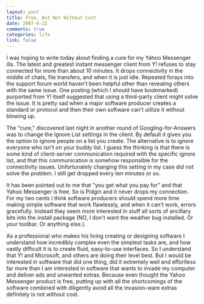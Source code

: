 ```yaml
--- 
layout: post
title: Free, But Not Without Cost
date: 2007-6-22
comments: true
categories: life
link: false
---
```

I was hoping to write today about finding a cure for my Yahoo Messenger ills.  The latest and greatest instant messenger client from Y! refuses to stay connected for more than about 10 minutes.  It drops connectivity in the middle of chats, file transfers, and when it is just idle.  Repeated forays into the support forum world haven't been helpful other than revealing others with the same issue.  One posting (which I should have bookmarked) purported from Y! itself suggested that using a third-party client might solve the issue.  It is pretty sad when a major software producer creates a standard or protocol and then their own software can't utilize it without blowing up.

The "cure," discovered last night in another round of Googling-for-Answers was to change the Ignore List settings in the client. By default it gives you the option to ignore people on a list you create.  The alternative is to ignore everyone who isn't on your buddy list.  I guess the thinking is that there is some kind of client-server communication required with the specific ignore list, and that this communication is somehow responsible for the connectivity issues.  Unfortunately changing this setting in my case did not solve the problem.  I still get dropped every ten minutes or so.

It has been pointed out to me that "you get what you pay for" and that Yahoo Messenger is free.  So is Pidgin and it never drops my connection.  For my two cents I think software producers should spend more time making simple software that work flawlessly, and when it can't work, errors gracefully.  Instead they seem more interested in stuff all sorts of ancillary bits into the install package (NO, I don't want the weather bug installed.  Or your toolbar. Or anything else.).

As a professional who makes his living creating or designing software I understand how incredibly complex even the simplest tasks are, and how vastly difficult it is to create fluid, easy-to-use interfaces.  So I understand that Y! and Microsoft, and others are doing their level best.  But I would be interested in software that did one thing, did it extremely well and effortless far more than I am interested in software that wants to invade my computer and deliver ads and unwanted extras.  Because even thought the Yahoo Messenger product is free, putting up with all the shortcomings of the software combined with diligently avoid all the invasion-ware extras definitely is not without cost.
